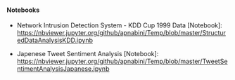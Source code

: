 #### Notebooks
  -  Network Intrusion Detection System - KDD Cup 1999 Data [Notebook]: https://nbviewer.jupyter.org/github/apnabini/Temp/blob/master/StructuredDataAnalysisKDD.ipynb
  
   - Japenese Tweet Sentiment Analysis [Notebook]: https://nbviewer.jupyter.org/github/apnabini/Temp/blob/master/TweetSentimentAnalysisJapanese.ipynb
